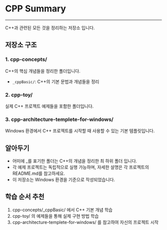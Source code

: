 # CPP Summary
---
C++과 관련된 모든 것을 정리하는 저장소 입니다.

## 저장소 구조

### 1. cpp-concepts/
C++의 핵심 개념들을 정리한 폴더입니다.
- `_cppBasic/`: C++의 기본 문법과 개념들을 정리

### 2. cpp-toy/
실제 C++ 프로젝트 예제들을 포함한 폴더입니다.

### 3. cpp-architecture-templete-for-windows/
Windows 환경에서 C++ 프로젝트를 시작할 때 사용할 수 있는 기본 템플릿입니다.

## 알아두기
* 어미에 _를 표기한 폴더는 C++의 개념을 정리한 최 하위 폴더 입니다.
* 각 예제 프로젝트는 독립적으로 실행 가능하며, 자세한 설명은 각 프로젝트의 README.md를 참고하세요.
* 이 저장소는 Windows 환경을 기준으로 작성되었습니다.

## 학습 순서 추천
1. cpp-concepts/_cppBasic/ 에서 C++ 기본 개념 학습
2. cpp-toy/ 의 예제들을 통해 실제 구현 방법 학습
3. cpp-architecture-templete-for-windows/ 를 참고하여 자신의 프로젝트 시작

